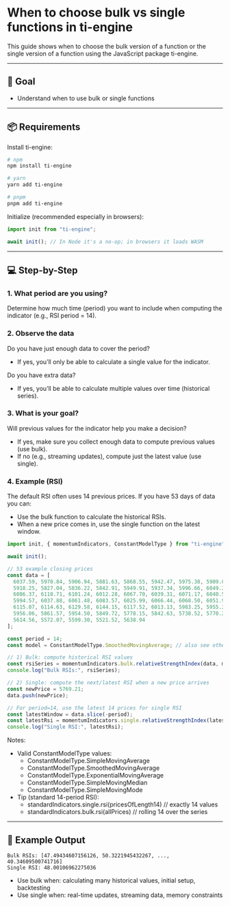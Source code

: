 # When to choose bulk vs single functions in ti-engine

This guide shows when to choose the bulk version of a function or the single version of a function using the JavaScript package ti-engine.

---

## 🎯 Goal

- Understand when to use bulk or single functions

---

## 📦 Requirements

Install ti-engine:

```bash
# npm
npm install ti-engine

# yarn
yarn add ti-engine

# pnpm
pnpm add ti-engine
```

Initialize (recommended especially in browsers):

```js
import init from "ti-engine";

await init(); // In Node it's a no-op; in browsers it loads WASM
```

---

## 💻 Step-by-Step

### 1. What period are you using?

Determine how much time (period) you want to include when computing the indicator (e.g., RSI period = 14).

### 2. Observe the data

Do you have just enough data to cover the period?

- If yes, you’ll only be able to calculate a single value for the indicator.

Do you have extra data?

- If yes, you’ll be able to calculate multiple values over time (historical series).

### 3. What is your goal?

Will previous values for the indicator help you make a decision?

- If yes, make sure you collect enough data to compute previous values (use bulk).
- If no (e.g., streaming updates), compute just the latest value (use single).

### 4. Example (RSI)

The default RSI often uses 14 previous prices. If you have 53 days of data you can:
- Use the bulk function to calculate the historical RSIs.
- When a new price comes in, use the single function on the latest window.

```js
import init, { momentumIndicators, ConstantModelType } from "ti-engine";

await init();

// 53 example closing prices
const data = [
  6037.59, 5970.84, 5906.94, 5881.63, 5868.55, 5942.47, 5975.38, 5909.03,
  5918.25, 5827.04, 5836.22, 5842.91, 5949.91, 5937.34, 5996.66, 6049.24,
  6086.37, 6118.71, 6101.24, 6012.28, 6067.70, 6039.31, 6071.17, 6040.53,
  5994.57, 6037.88, 6061.48, 6083.57, 6025.99, 6066.44, 6068.50, 6051.97,
  6115.07, 6114.63, 6129.58, 6144.15, 6117.52, 6013.13, 5983.25, 5955.25,
  5956.06, 5861.57, 5954.50, 5849.72, 5778.15, 5842.63, 5738.52, 5770.20,
  5614.56, 5572.07, 5599.30, 5521.52, 5638.94
];

const period = 14;
const model = ConstantModelType.SmoothedMovingAverage; // also see other options below

// 1) Bulk: compute historical RSI values
const rsiSeries = momentumIndicators.bulk.relativeStrengthIndex(data, model, period);
console.log("Bulk RSIs:", rsiSeries);

// 2) Single: compute the next/latest RSI when a new price arrives
const newPrice = 5769.21;
data.push(newPrice);

// For period=14, use the latest 14 prices for single RSI
const latestWindow = data.slice(-period);
const latestRsi = momentumIndicators.single.relativeStrengthIndex(latestWindow, model);
console.log("Single RSI:", latestRsi);
```

Notes:
- Valid ConstantModelType values:
  - ConstantModelType.SimpleMovingAverage
  - ConstantModelType.SmoothedMovingAverage
  - ConstantModelType.ExponentialMovingAverage
  - ConstantModelType.SimpleMovingMedian
  - ConstantModelType.SimpleMovingMode
- Tip (standard 14-period RSI):
  - standardIndicators.single.rsi(pricesOfLength14) // exactly 14 values
  - standardIndicators.bulk.rsi(allPrices)          // rolling 14 over the series

---

## 🧪 Example Output

```text
Bulk RSIs: [47.49434607156126, 50.3221945432267, ..., 40.34609500741716]
Single RSI: 48.00106962275036
```

- Use bulk when: calculating many historical values, initial setup, backtesting
- Use single when: real-time updates, streaming data, memory constraints
